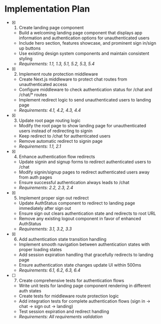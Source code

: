 # Implementation Plan

- [x] 1. Create landing page component
  - Build a welcoming landing page component that displays app information and authentication options for unauthenticated users
  - Include hero section, features showcase, and prominent sign in/sign up buttons
  - Use existing design system components and maintain consistent styling
  - _Requirements: 1.1, 1.3, 5.1, 5.2, 5.3, 5.4_

- [x] 2. Implement route protection middleware
  - Create Next.js middleware to protect chat routes from unauthenticated access
  - Configure middleware to check authentication status for /chat and /chat/* routes
  - Implement redirect logic to send unauthenticated users to landing page
  - _Requirements: 4.1, 4.2, 4.3, 4.4_

- [x] 3. Update root page routing logic
  - Modify the root page to show landing page for unauthenticated users instead of redirecting to signin
  - Keep redirect to /chat for authenticated users
  - Remove automatic redirect to signin page
  - _Requirements: 1.1, 2.1_

- [x] 4. Enhance authentication flow redirects
  - Update signin and signup forms to redirect authenticated users to /chat
  - Modify signin/signup pages to redirect authenticated users away from auth pages
  - Ensure successful authentication always leads to /chat
  - _Requirements: 2.2, 2.3, 2.4_

- [x] 5. Implement proper sign out redirect
  - Update AuthStatus component to redirect to landing page immediately after sign out
  - Ensure sign out clears authentication state and redirects to root URL
  - Remove any existing logout component in favor of enhanced AuthStatus
  - _Requirements: 3.1, 3.2, 3.3_

- [x] 6. Add authentication state transition handling
  - Implement smooth navigation between authentication states with proper loading states
  - Add session expiration handling that gracefully redirects to landing page
  - Ensure authentication state changes update UI within 500ms
  - _Requirements: 6.1, 6.2, 6.3, 6.4_

- [ ] 7. Create comprehensive tests for authentication flows
  - Write unit tests for landing page component rendering in different auth states
  - Create tests for middleware route protection logic
  - Add integration tests for complete authentication flows (sign in → chat → sign out → landing)
  - Test session expiration and redirect handling
  - _Requirements: All requirements validation_